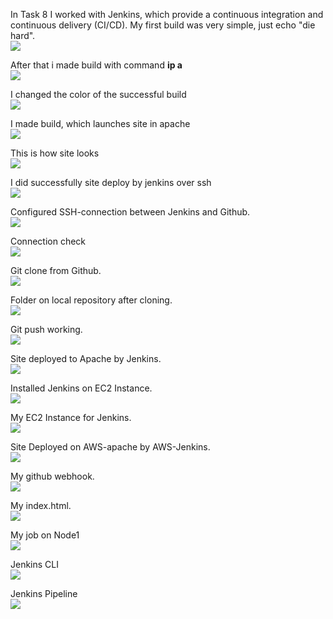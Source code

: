 In Task 8 I worked with Jenkins, which provide a continuous integration and continuous delivery (CI/CD).
My first build was very simple, just echo "die hard".  
<img src="https://github.com/berkutov-stas/DevOps_online_Kiev_2021Q1/blob/main/m8/task%208.1/jenkins%20job%20output.png">  

After that i made build with command **ip a**  
<img src="https://github.com/berkutov-stas/DevOps_online_Kiev_2021Q1/blob/main/m8/task%208.1/jenkins%20job%20output%20plus%20ip%20a.png">  

I changed the color of the successful build  
<img src="https://github.com/berkutov-stas/DevOps_online_Kiev_2021Q1/blob/main/m8/task%208.1/jenkins%20green%20ball.png">

I made build, which launches site in apache  
<img src="https://github.com/berkutov-stas/DevOps_online_Kiev_2021Q1/blob/main/m8/task%208.1/jenkins%20scp%20html%20success.png">  

This is how site looks  
<img src="https://github.com/berkutov-stas/DevOps_online_Kiev_2021Q1/blob/main/m8/task%208.1/apache%20working.png">  

I did successfully site deploy by jenkins over ssh  
<img src="https://github.com/berkutov-stas/DevOps_online_Kiev_2021Q1/blob/main/m8/task%208.1/jenkins%20over%20ssh%20site%20deploy%20ok.png">

Configured SSH-connection between Jenkins and Github.  
<img src="https://github.com/berkutov-stas/DevOps_online_Kiev_2021Q1/blob/main/m8/task%208.1/ssh%20github.png">  

Connection check  
<img src="https://github.com/berkutov-stas/DevOps_online_Kiev_2021Q1/blob/main/m8/task%208.1/ssh%20-T%20github.png">

Git clone from Github.  
<img src="https://github.com/berkutov-stas/DevOps_online_Kiev_2021Q1/blob/main/m8/task%208.1/github%20clone.png">

Folder on local repository after cloning.  
<img src="https://github.com/berkutov-stas/DevOps_online_Kiev_2021Q1/blob/main/m8/task%208.1/jugrep%20folder.png">

Git push working.  
<img src="https://github.com/berkutov-stas/DevOps_online_Kiev_2021Q1/blob/main/m8/task%208.1/git%20push%20working.png">

Site deployed to Apache by Jenkins.  
<img src="https://github.com/berkutov-stas/DevOps_online_Kiev_2021Q1/blob/main/m8/task%208.1/deployed%20to%20apache.png">

Installed Jenkins on EC2 Instance.  
<img src="https://github.com/berkutov-stas/DevOps_online_Kiev_2021Q1/blob/main/m8/task%208.1/jenkins%20aws%20running.png">

My EC2 Instance for Jenkins.  
<img src="https://github.com/berkutov-stas/DevOps_online_Kiev_2021Q1/blob/main/m8/task%208.1/aws%20instance%20for%20jenkins.png">

Site Deployed on AWS-apache by AWS-Jenkins.  
<img src="https://github.com/berkutov-stas/DevOps_online_Kiev_2021Q1/blob/main/m8/task%208.1/aws%20apache%20working.png">

My github webhook.  
<img src="https://github.com/berkutov-stas/DevOps_online_Kiev_2021Q1/blob/main/m8/task%208.1/github%20webhook.png">

My index.html.  
<img src="https://github.com/berkutov-stas/DevOps_online_Kiev_2021Q1/blob/main/m8/task%208.1/github%20index%20file.png">

My job on Node1  
<img src="https://github.com/berkutov-stas/DevOps_online_Kiev_2021Q1/blob/main/m8/task%208.1/node1%20build%20success2.png">

Jenkins CLI  
<img src="https://github.com/berkutov-stas/DevOps_online_Kiev_2021Q1/blob/main/m8/task%208.1/jenkins%20cli.png">

Jenkins Pipeline  
<img src="https://github.com/berkutov-stas/DevOps_online_Kiev_2021Q1/blob/main/m8/task%208.1/pipeline%20stage%20view.png">
